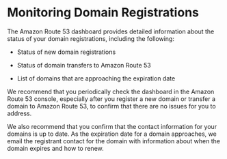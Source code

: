 # Monitoring Domain Registrations<a name="monitoring-domain-registrations"></a>

The Amazon Route 53 dashboard provides detailed information about the status of your domain registrations, including the following:

+ Status of new domain registrations

+ Status of domain transfers to Amazon Route 53

+ List of domains that are approaching the expiration date

We recommend that you periodically check the dashboard in the Amazon Route 53 console, especially after you register a new domain or transfer a domain to Amazon Route 53, to confirm that there are no issues for you to address\. 

We also recommend that you confirm that the contact information for your domains is up to date\. As the expiration date for a domain approaches, we email the registrant contact for the domain with information about when the domain expires and how to renew\.